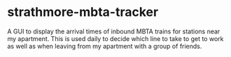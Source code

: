 # strathmore-mbta-tracker
A GUI to display the arrival times of inbound MBTA trains for stations near
my apartment. This is used daily to decide which line to take to get to work
as well as when leaving from my apartment with a group of friends.
